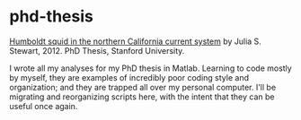 # phd-thesis

[Humboldt squid in the northern California current system](https://purl.stanford.edu/pb685tk3754) by Julia S. Stewart, 2012. PhD Thesis, Stanford University.

I wrote all my analyses for my PhD thesis in Matlab. Learning to code mostly by myself, they are examples of incredibly poor coding style and organization; and they are trapped all over my personal computer. I'll be migrating and reorganizing scripts here, with the intent that they can be useful once again.
